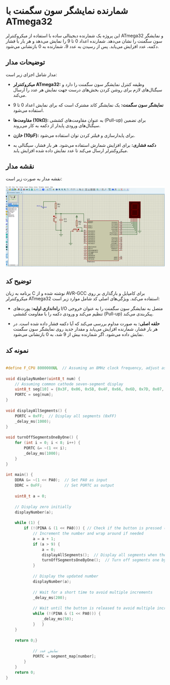 # شمارنده نمایشگر سون سگمنت با ATmega32

این پروژه یک شمارنده دیجیتالی ساده با استفاده از میکروکنترلر ATmega32 و نمایشگر سون سگمنت را نشان می‌دهد. شمارنده اعداد 0 تا 9 را نمایش می‌دهد و هر بار با فشار دکمه، عدد افزایش می‌یابد. پس از رسیدن به عدد 9، شمارنده به 0 بازنشانی می‌شود.

## توضیحات مدار

مدار شامل اجزای زیر است:

- **میکروکنترلر ATmega32:** وظیفه کنترل نمایشگر سون سگمنت را دارد و سیگنال‌های لازم برای روشن کردن بخش‌های درست جهت نمایش هر عدد را ارسال می‌کند.

- **نمایشگر سون سگمنت:** یک نمایشگر کاتد مشترک است که برای نمایش اعداد 0 تا 9 استفاده می‌شود.

- **مقاومت‌ها (10kΩ):** به عنوان مقاومت‌های کششی (Pull-up) برای تضمین سیگنال‌های ورودی پایدار از دکمه به کار می‌روند.

- **خازن (10µF):** برای پایدارسازی و فیلتر کردن توان استفاده می‌شود.

- **دکمه فشاری:** برای افزایش شمارش استفاده می‌شود. هر بار فشار، سیگنالی به میکروکنترلر ارسال می‌کند تا عدد نمایش داده شده افزایش یابد.

## نقشه مدار

نقشه مدار به صورت زیر است:

![نقشه مدار](https://github.com/Ftymusvy/Display-numbers-atmega32-/blob/main/Screenshot%202024-07-26%20180738.png)

## توضیح کد

برنامه به زبان C نوشته شده و از AVR-GCC برای کامپایل و بارگذاری بر روی میکروکنترلر ATmega32 استفاده می‌کند. ویژگی‌های اصلی کد شامل موارد زیر است:

- **راه‌اندازی اولیه:** پورت‌های I/O متصل به نمایشگر سون سگمنت را به عنوان خروجی تنظیم می‌کند و ورودی دکمه را با مقاومت کششی (Pull-up) پیکربندی می‌کند.

- **حلقه اصلی:** به صورت مداوم بررسی می‌کند که آیا دکمه فشار داده شده است. در هر بار فشار، شمارنده افزایش می‌یابد و مقدار جدید روی نمایشگر سون سگمنت نمایش داده می‌شود. اگر شمارنده بیش از 9 شد، به 0 بازنشانی می‌شود.

## نمونه کد

```c

#define F_CPU 8000000UL  // Assuming an 8MHz clock frequency, adjust as needed

void displayNumber(uint8_t num) {
	// Assuming common cathode seven-segment display
	uint8_t seg[10] = {0x3F, 0x06, 0x5B, 0x4F, 0x66, 0x6D, 0x7D, 0x07, 0x7F, 0x6F};
	PORTC = seg[num];
}

void displayAllSegments() {
	PORTC = 0xFF;  // Display all segments (0xFF)
	_delay_ms(1000);
}

void turnOffSegmentsOneByOne() {
	for (int i = 0; i < 8; i++) {
		PORTC &= ~(1 << i);
		_delay_ms(1000);
	}
}

int main() {
	DDRA &= ~(1 << PA0);  // Set PA0 as input
	DDRC = 0xFF;          // Set PORTC as output

	uint8_t a = 0;

	// Display zero initially
	displayNumber(a);

	while (1) {
		if (!(PINA & (1 << PA0))) { // Check if the button is pressed (low level)
			// Increment the number and wrap around if needed
			a = a + 1;
			if (a > 9) {
				a = 0;
				displayAllSegments();  // Display all segments when the number is 9
				turnOffSegmentsOneByOne();  // Turn off segments one by one after one second
			}

			// Display the updated number
			displayNumber(a);

			// Wait for a short time to avoid multiple increments
			_delay_ms(200);

			// Wait until the button is released to avoid multiple increments
			while (!(PINA & (1 << PA0))) {
				_delay_ms(50);
			}	}
	}

	return 0;}
            
            // نمایش عدد
            PORTC = segment_map[number];
        }
    }
    return 0;
}
